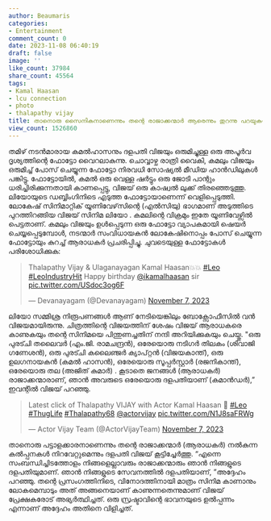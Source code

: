 ```yaml
---
author: Beaumaris
categories:
- Entertainment
comment_count: 0
date: 2023-11-08 06:40:19
draft: false
image: ''
like_count: 37984
share_count: 45564
tags:
- Kamal Haasan
- lcu connection
- photo
- thalapathy vijay
title: താനൊരു സൈനികനാണെന്നും തന്റെ രാജാക്കന്മാർ ആരെന്നും തുറന്നു പറയുകയാണ് വിജയ്
view_count: 1526860
---
```


തമിഴ് നടൻമാരായ കമൽഹാസനും ദളപതി വിജയും ഒരുമിച്ചുള്ള ഒരു അപൂർവ ദൃശ്യത്തിന്റെ ഫോട്ടോ വൈറലാകുന്നു. ചൊവ്വാഴ്ച രാത്രി വൈകി, കമലും വിജയും ഒരുമിച്ച് പോസ് ചെയ്യുന്ന ഫോട്ടോ നിരവധി സോഷ്യൽ മീഡിയ ഹാൻഡിലുകൾ പങ്കിട്ടു. ഫോട്ടോയിൽ, കമൽ ഒരു വെള്ള ഷർട്ടും ഒരു ജോടി പാന്റും ധരിച്ചിരിക്കുന്നതായി കാണപ്പെട്ടു, വിജയ് ഒരു കാഷ്വൽ ലുക്ക് തിരഞ്ഞെടുത്തു. ലിയോയുടെ ഡബ്ബിംഗിനിടെ എടുത്ത ഫോട്ടോയാണെന്ന് വെളിപ്പെടുത്തി. ലോകേഷ് സിനിമാറ്റിക് യൂണിവേഴ്‌സിന്റെ (എൽസിയു) ഭാഗമാണ് അടുത്തിടെ പുറത്തിറങ്ങിയ വിജയ് സിനിമ ലിയോ . കമലിന്റെ വിക്രമും ഇതേ യൂണിവേഴ്സിൽ പെട്ടതാണ്. കമലും വിജയും ഉൾപ്പെടുന്ന ഒരു ഫോട്ടോ വ്യാപകമായി ഷെയർ ചെയ്യപ്പെടുമ്പോൾ, നടന്മാർ സംവിധായകൻ ലോകേഷിനൊപ്പം പോസ് ചെയ്യുന്ന ഫോട്ടോയും കുറച്ച് ആരാധകർ പ്രചരിപ്പിച്ചു. ചുവടെയുള്ള ഫോട്ടോകൾ പരിശോധിക്കുക: 

> Thalapathy Vijay & Ulaganayagan Kamal Haasan💥💥 [#Leo](https://twitter.com/hashtag/Leo?src=hash&ref_src=twsrc%5Etfw) [#LeoIndustryHit](https://twitter.com/hashtag/LeoIndustryHit?src=hash&ref_src=twsrc%5Etfw) Happy birthday [@ikamalhaasan](https://twitter.com/ikamalhaasan?ref_src=twsrc%5Etfw) sir [pic.twitter.com/USdoc3og6F](https://t.co/USdoc3og6F)
> 
> — Devanayagam (@Devanayagam) [November 7, 2023](https://twitter.com/Devanayagam/status/1721913550707335661?ref_src=twsrc%5Etfw)

ലിയോ സമ്മിശ്ര നിരൂപണങ്ങൾ ആണ് നേടിയെങ്കിലും ബോക്സോഫീസിൽ വൻ വിജയമായിരുന്നു. ചിത്രത്തിന്റെ വിജയത്തിന് ശേഷം വിജയ് ആരാധകരെ കാണുകയും തന്റെ സിനിമയെ പിന്തുണച്ചതിന് നന്ദി അറിയിക്കുകയും ചെയ്തു. "ഒരു പുരട്ചി തലൈവർ (എം.ജി. രാമചന്ദ്രൻ), ഒരേയൊരു നടിഗർ തിലകം (ശിവാജി ഗണേശൻ), ഒരു പുരട്ചി കലൈഞ്ജർ ക്യാപ്റ്റൻ (വിജയകാന്ത്), ഒരു ഉലഗനായകൻ (കമൽ ഹാസൻ), ഒരേയൊരു സൂപ്പർസ്റ്റാർ (രജനികാന്ത്), ഒരേയൊരു തല (അജിത് കുമാർ) . കൂടാതെ ജനങ്ങൾ (ആരാധകർ) രാജാക്കന്മാരാണ്, ഞാൻ അവരുടെ ഒരേയൊരു ദളപതിയാണ് (കമാൻഡർ),” ഇവന്റിൽ വിജയ് പറഞ്ഞു. 

> Latest click of Thalapathy VIJAY with Actor Kamal Haasan 📸 [#Leo](https://twitter.com/hashtag/Leo?src=hash&ref_src=twsrc%5Etfw) [#ThugLife](https://twitter.com/hashtag/ThugLife?src=hash&ref_src=twsrc%5Etfw) [#Thalapathy68](https://twitter.com/hashtag/Thalapathy68?src=hash&ref_src=twsrc%5Etfw) [@actorvijay](https://twitter.com/actorvijay?ref_src=twsrc%5Etfw) [pic.twitter.com/N1J8saFRWg](https://t.co/N1J8saFRWg)
> 
> — Actor Vijay Team (@ActorVijayTeam) [November 7, 2023](https://twitter.com/ActorVijayTeam/status/1721901203511181334?ref_src=twsrc%5Etfw)

താനൊരു പട്ടാളക്കാരനാണെന്നും തന്റെ രാജാക്കന്മാർ (ആരാധകർ) നൽകുന്ന കൽപ്പനകൾ നിറവേറ്റുമെന്നും ദളപതി വിജയ് കൂട്ടിച്ചേർത്തു. “എന്നെ സംബന്ധിച്ചിടത്തോളം നിങ്ങളെല്ലാവരും രാജാക്കന്മാരും ഞാൻ നിങ്ങളുടെ ദളപതിയുമാണ്. ഞാൻ നിങ്ങളുടെ സേവനത്തിൽ ദളപതിയാണ്, ”അദ്ദേഹം പറഞ്ഞു. തന്റെ പ്രസംഗത്തിനിടെ, വിനോദത്തിനായി മാത്രം സിനിമ കാണാനും ലോകമെമ്പാടും അത് അങ്ങനെയാണ് കാണുന്നതെന്നുമാണ് വിജയ് പ്രേക്ഷകരോട് അഭ്യർത്ഥിച്ചത്. ഒരു സ്രഷ്ടാവിന്റെ ഭാവനയുടെ ഉൽപ്പന്നം എന്നാണ് അദ്ദേഹം അതിനെ വിളിച്ചത്.